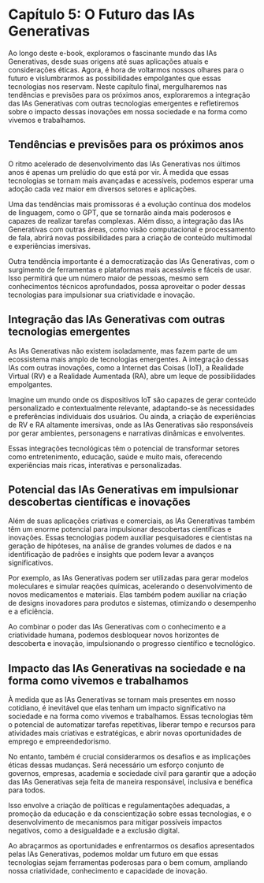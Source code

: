 # Capítulo 5: O Futuro das IAs Generativas

Ao longo deste e-book, exploramos o fascinante mundo das IAs Generativas, desde suas origens até suas aplicações atuais e considerações éticas. Agora, é hora de voltarmos nossos olhares para o futuro e vislumbrarmos as possibilidades empolgantes que essas tecnologias nos reservam. Neste capítulo final, mergulharemos nas tendências e previsões para os próximos anos, exploraremos a integração das IAs Generativas com outras tecnologias emergentes e refletiremos sobre o impacto dessas inovações em nossa sociedade e na forma como vivemos e trabalhamos.

## Tendências e previsões para os próximos anos

O ritmo acelerado de desenvolvimento das IAs Generativas nos últimos anos é apenas um prelúdio do que está por vir. À medida que essas tecnologias se tornam mais avançadas e acessíveis, podemos esperar uma adoção cada vez maior em diversos setores e aplicações.

Uma das tendências mais promissoras é a evolução contínua dos modelos de linguagem, como o GPT, que se tornarão ainda mais poderosos e capazes de realizar tarefas complexas. Além disso, a integração das IAs Generativas com outras áreas, como visão computacional e processamento de fala, abrirá novas possibilidades para a criação de conteúdo multimodal e experiências imersivas.

Outra tendência importante é a democratização das IAs Generativas, com o surgimento de ferramentas e plataformas mais acessíveis e fáceis de usar. Isso permitirá que um número maior de pessoas, mesmo sem conhecimentos técnicos aprofundados, possa aproveitar o poder dessas tecnologias para impulsionar sua criatividade e inovação.

## Integração das IAs Generativas com outras tecnologias emergentes

As IAs Generativas não existem isoladamente, mas fazem parte de um ecossistema mais amplo de tecnologias emergentes. A integração dessas IAs com outras inovações, como a Internet das Coisas (IoT), a Realidade Virtual (RV) e a Realidade Aumentada (RA), abre um leque de possibilidades empolgantes.

Imagine um mundo onde os dispositivos IoT são capazes de gerar conteúdo personalizado e contextualmente relevante, adaptando-se às necessidades e preferências individuais dos usuários. Ou ainda, a criação de experiências de RV e RA altamente imersivas, onde as IAs Generativas são responsáveis por gerar ambientes, personagens e narrativas dinâmicas e envolventes.

Essas integrações tecnológicas têm o potencial de transformar setores como entretenimento, educação, saúde e muito mais, oferecendo experiências mais ricas, interativas e personalizadas.

## Potencial das IAs Generativas em impulsionar descobertas científicas e inovações

Além de suas aplicações criativas e comerciais, as IAs Generativas também têm um enorme potencial para impulsionar descobertas científicas e inovações. Essas tecnologias podem auxiliar pesquisadores e cientistas na geração de hipóteses, na análise de grandes volumes de dados e na identificação de padrões e insights que podem levar a avanços significativos.

Por exemplo, as IAs Generativas podem ser utilizadas para gerar modelos moleculares e simular reações químicas, acelerando o desenvolvimento de novos medicamentos e materiais. Elas também podem auxiliar na criação de designs inovadores para produtos e sistemas, otimizando o desempenho e a eficiência.

Ao combinar o poder das IAs Generativas com o conhecimento e a criatividade humana, podemos desbloquear novos horizontes de descoberta e inovação, impulsionando o progresso científico e tecnológico.

## Impacto das IAs Generativas na sociedade e na forma como vivemos e trabalhamos

À medida que as IAs Generativas se tornam mais presentes em nosso cotidiano, é inevitável que elas tenham um impacto significativo na sociedade e na forma como vivemos e trabalhamos. Essas tecnologias têm o potencial de automatizar tarefas repetitivas, liberar tempo e recursos para atividades mais criativas e estratégicas, e abrir novas oportunidades de emprego e empreendedorismo.

No entanto, também é crucial considerarmos os desafios e as implicações éticas dessas mudanças. Será necessário um esforço conjunto de governos, empresas, academia e sociedade civil para garantir que a adoção das IAs Generativas seja feita de maneira responsável, inclusiva e benéfica para todos.

Isso envolve a criação de políticas e regulamentações adequadas, a promoção da educação e da conscientização sobre essas tecnologias, e o desenvolvimento de mecanismos para mitigar possíveis impactos negativos, como a desigualdade e a exclusão digital.

Ao abraçarmos as oportunidades e enfrentarmos os desafios apresentados pelas IAs Generativas, podemos moldar um futuro em que essas tecnologias sejam ferramentas poderosas para o bem comum, ampliando nossa criatividade, conhecimento e capacidade de inovação.
